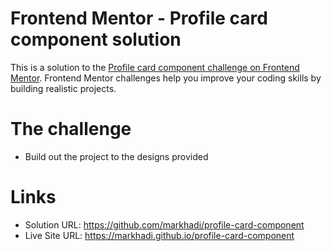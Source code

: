 # Frontend Mentor - Profile card component solution

This is a solution to the [Profile card component challenge on Frontend Mentor](https://www.frontendmentor.io/challenges/profile-card-component-cfArpWshJ). Frontend Mentor challenges help you improve your coding skills by building realistic projects.

# The challenge

- Build out the project to the designs provided

# Links

- Solution URL: https://github.com/markhadi/profile-card-component
- Live Site URL: https://markhadi.github.io/profile-card-component
